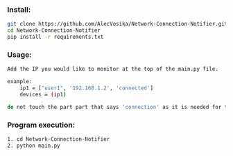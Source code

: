 ### Install: 
```bash
git clone https://github.com/AlecVosika/Network-Connection-Notifier.git
cd Network-Connection-Notifier
pip install -r requirements.txt
```
### Usage:
```bash
Add the IP you would like to monitor at the top of the main.py file. 

example:
    ip1 = ["user1", '192.168.1.2', 'connected']
    devices = (ip1)

do not touch the part part that says 'connection' as it is needed for the program to function.
```

### Program execution: 
```bash
1. cd Network-Connection-Notifier
2. python main.py
```